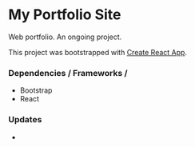 # My Portfolio Site

Web portfolio. An ongoing project.

This project was bootstrapped with [Create React App](https://github.com/facebook/create-react-app).

### Dependencies / Frameworks /

- Bootstrap
- React

### Updates

-

